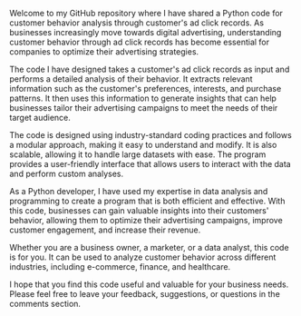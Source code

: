 Welcome to my GitHub repository where I have shared a Python code for customer behavior analysis through customer's ad click records. As businesses increasingly move towards digital advertising, understanding customer behavior through ad click records has become essential for companies to optimize their advertising strategies.

The code I have designed takes a customer's ad click records as input and performs a detailed analysis of their behavior. It extracts relevant information such as the customer's preferences, interests, and purchase patterns. It then uses this information to generate insights that can help businesses tailor their advertising campaigns to meet the needs of their target audience.

The code is designed using industry-standard coding practices and follows a modular approach, making it easy to understand and modify. It is also scalable, allowing it to handle large datasets with ease. The program provides a user-friendly interface that allows users to interact with the data and perform custom analyses.

As a Python developer, I have used my expertise in data analysis and programming to create a program that is both efficient and effective. With this code, businesses can gain valuable insights into their customers' behavior, allowing them to optimize their advertising campaigns, improve customer engagement, and increase their revenue.

Whether you are a business owner, a marketer, or a data analyst, this code is for you. It can be used to analyze customer behavior across different industries, including e-commerce, finance, and healthcare.

I hope that you find this code useful and valuable for your business needs. Please feel free to leave your feedback, suggestions, or questions in the comments section.
